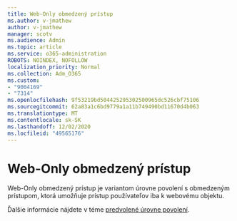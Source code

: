 ```yaml
---
title: Web-Only obmedzený prístup
ms.author: v-jmathew
author: v-jmathew
manager: scotv
ms.audience: Admin
ms.topic: article
ms.service: o365-administration
ROBOTS: NOINDEX, NOFOLLOW
localization_priority: Normal
ms.collection: Adm_O365
ms.custom:
- "9004169"
- "7314"
ms.openlocfilehash: 9f53219bd504425295302500965dc526cbf75106
ms.sourcegitcommit: 62a83a1c6bd9779a1a11b749490bd11670d4b063
ms.translationtype: MT
ms.contentlocale: sk-SK
ms.lasthandoff: 12/02/2020
ms.locfileid: "49565176"
---
```

# <a name="web-only-limited-access"></a>Web-Only obmedzený prístup

Web-Only obmedzený prístup je variantom úrovne povolení s obmedzeným prístupom, ktorá umožňuje prístup používateľov iba k webovému objektu.

Ďalšie informácie nájdete v téme [predvolené úrovne povolení](https://docs.microsoft.com/sharepoint/understanding-permission-levels#default-permission-levels).
